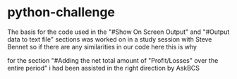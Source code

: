 # python-challenge

The basis for the code used in the "#Show On Screen Output" and "#Output data to text file" sections was worked on in a study session with Steve Bennet so if there are any similarities in our code here this is why

for the section "#Adding the net total amount of "Profit/Losses" over the entire period" i had been assisted in the right direction by AskBCS